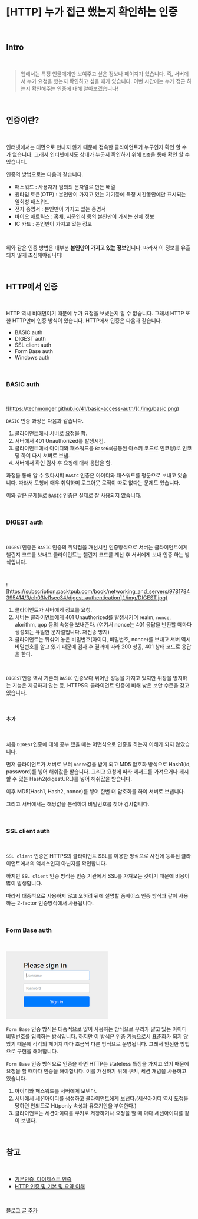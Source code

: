 [HTTP] 누가 접근 했는지 확인하는 인증
=======================================

<br>

## Intro

<br>

> 웹에서는 특정 인물에게만 보여주고 싶은 정보나 페이지가 있습니다.
즉, 서버에서 누가 요청을 했는지 확인하고 싶을 때가 있습니다.
이번 시간에는 누가 접근 하는지 확인해주는 인증에 대해 알아보겠습니다!

<br>

## 인증이란?

<br>

인터넷에서는 대면으로 만나지 않기 때문에 접속한 클라이언트가 누구인지 확인 할 수 가 없습니다. 그래서 인터넷에서도 상대가 누군지 확인하기 위해 `인증`을 통해 확인 할 수 있습니다.

인증의 방법으로는 다음과 같습니다.

- 패스워드 : 사용자가 임의의 문자열로 만든 배열
- 원타임 토큰(OTP) : 본인만이 가지고 있는 기기등에 특정 시간동안에만 표시되는 일회성 패스워드
- 전자 증명서 : 본인만이 가지고 있는 증명서
- 바이오 매트릭스 : 홍채, 지문인식 등의 본인만이 가지는 신체 정보
- IC 카드 : 본인만이 가지고 있는 정보

<br>

위와 같은 인증 방법은 대부분 <strong>본인만이 가지고 있는 정보</strong>입니다. 따라서 이 정보를 유출되지 않게 조심해야됩니다!

<br>

## HTTP에서 인증

<br>

HTTP 역시 비대면이기 때문에 누가 요청을 보냈는지 알 수 없습니다. 그래서 HTTP 또한 HTTP만에 인증 방식이 있습니다.
HTTP에서 인증은 다음과 같습니다.

- BASIC auth
- DIGEST auth
- SSL client auth
- Form Base auth
- Windows auth

<br>

### BASIC auth

<br>

![https://techmonger.github.io/41/basic-access-auth/](./img/basic.png)

`BASIC` 인증 과정은 다음과 같습니다.

1. 클라이언트에서 서버로 요청을 함.
2. 서버에서 401 Unauthorized를 발생시킴.
3. 클라이언트에서 아이디와 패스워드를 `Base64`(공통된 아스키 코드로 인코딩)로 인코딩 하여 다시 서버로 보냄.
4. 서버에서 확인 검사 후 요청에 대해 응답을 함.

과정을 통해 알 수 있다시피 `BASIC` 인증은 아이디와 패스워드를 평문으로 보내고 있습니다. 따라서 도청에 매우 취약하며 로그아웃 로직이 따로 없다는 문제도 있습니다.

이와 같은 문제들로 `BASIC` 인증은 실제로 잘 사용되지 않습니다.

<br>

### DIGEST auth

<br>

`DIGEST`인증은 `BASIC` 인증의 취약점을 개선시킨 인증방식으로 
서버는 클라이언트에게 챌린지 코드를 보내고 클라이언트는 챌린지 코드를 계산 후 서버에게 보내 인증 하는 방식입니다.

<br>

![https://subscription.packtpub.com/book/networking_and_servers/9781784395414/3/ch03lvl1sec34/digest-authentication](./img/DIGEST.jpg)

1. 클라이언트가 서버에게 정보를 요청.
2. 서버는 클라이언트에게 401 Unauthorized를 발생시키며 realm, `nonce`, alorithm, qop 등의 속성을 보내준다. (여기서 nonce는 401 응답을 반환할 때마다 생성되는 유일한 문자열입니다. 재전송 방지)
3. 클라이언트는 뒤섞어 놓은 비밀번호(아이디, 비밀번호, nonce)를 보내고 서버 역시 비밀번호를 알고 있기 때문에 검사 후 결과에 따라 200 성공, 401 상태 코드로 응답을 한다.

<br>

`DIGEST`인증 역시 기존의 `BASIC` 인증보다 뛰어난 성능을 가지고 있지만 위장을 방지하는 기능은 제공하지 않는 등, HTTPS의 클라이언트 인증에 비해 낮은 보안 수준을 갖고 있습니다.

<br>

#### 추가

<br>

처음 `DIGEST`인증에 대해 공부 했을 때는 어떤식으로 인증을 하는지 이해가 되지 않았습니다.

먼저 클라이언트가 서버로 부터 `nonce`값을 받게 되고 MD5 암호화 방식으로 Hash1(id, password)를 넣어 해쉬값을 받습니다.
그리고 요청에 따라 메서드를 가져오거나 게시할 수 있는 Hash2(digestURL)를 넣어 해쉬값을 받습니다.

이후 MD5(Hash1, Hash2, nonce)를 넣어 한번 더 암호화를 하여 서버로 보냅니다.

그리고 서버에서는 해당값을 분석하여 비밀번호를 찾아 검사합니다.

<br>

### SSL client auth

<br>

`SSL client` 인증은 HTTPS의 클라이언트 SSL를 이용한 방식으로 사전에 등록된 클라이언트에서의 액세스인지 아닌지를 확인합니다.

하지만 `SSL client` 인증 방식은 인증 기관에서 SSL를 가져오는 것이기 때문에 비용이 많이 발생합니다.

따라서 대중적으로 사용하지 않고 오히려 뒤에 설명할 폼베이스 인증 방식과 같이 사용하는 2-factor 인증방식에서 사용됩니다.

<br>

### Form Base auth

<br>

![formbase](./img/formbase.png)

`Form Base` 인증 방식은 대중적으로 많이 사용하는 방식으로 우리가 알고 있는 아이디 비밀번호를 입력하는 방식입니다. 하지만 이 방식은 인증 기능으로서 표준화가 되지 않았기 때문에 각각의 페이지 마다 조금씩 다른 방식으로 운영됩니다. 그래서 안전한 방법으로 구현을 해야합니다.

`Form Base` 인증 방식으로 인증을 하면 HTTP는 stateless 특징을 가지고 있기 때문에 요청을 할 때마다 인증을 해야합니다. 이를 개선하기 위해 쿠키, 세션 개념을 사용하고 있습니다.


1. 아이디와 패스워드를 서버에게 보낸다.
2. 서버에서 세션아이디를 생성하고 클라이언트에게 보낸다.(세션아이디 역시 도청을 당하면 안되므로 Httponly 속성과 유효기안을 부여한다.)
3. 클라이언트는 세션아이디를 쿠키로 저장하거나 요청을 할 때 마다 세션아이디를 같이 보낸다.


<br>

## 참고

<br>

- [기본인증, 다이제스트 인증](https://ideveloper2.dev/blog/2019-11-23--%EA%B8%B0%EB%B3%B8-%EC%9D%B8%EC%A6%9D-%EB%8B%A4%EC%9D%B4%EC%A0%9C%EC%8A%A4%ED%8A%B8-%EC%9D%B8%EC%A6%9D/#%EA%B8%B0%EB%B3%B8%EC%9D%B8%EC%A6%9D)
- [HTTP 인증 및 기본 및 요약 이해](https://johyungen.tistory.com/351)

<br>

[블로그 글 추가](https://medium.com/nemne/http-%EB%88%84%EA%B0%80-%EC%A0%91%EA%B7%BC-%ED%96%88%EB%8A%94%EC%A7%80-%ED%99%95%EC%9D%B8%ED%95%98%EB%8A%94-http-%EC%9D%B8%EC%A6%9D-e9bbf9ccc7df)